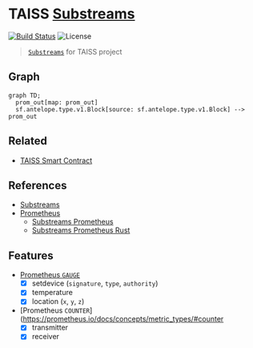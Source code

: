 # TAISS [Substreams](https://substreams.streamingfast.io)

[![Build Status](https://github.com/pinax-network/taiss-substreams/actions/workflows/ci.yml/badge.svg)](https://github.com/pinax-network/taiss-substreams/actions/workflows/ci.yml)
![License](https://img.shields.io/github/license/pinax-network/taiss-substreams)

> [`Substreams`](https://substreams.streamingfast.io) for TAISS project

## Graph

```mermaid
graph TD;
  prom_out[map: prom_out]
  sf.antelope.type.v1.Block[source: sf.antelope.type.v1.Block] --> prom_out
```

## Related

- [TAISS Smart Contract](https://github.com/pinax-network/taiss-contract)

## References

- [Substreams](https://substreams.streamingfast.io)
- [Prometheus](https://prometheus.io)
  - [Substreams Prometheus](https://github.com/pinax-network/substreams-sink-prometheus)
  - [Substreams Prometheus Rust](https://github.com/pinax-network/substreams-sink-prometheus.rs)

## Features

- [Prometheus `GAUGE`](https://prometheus.io/docs/concepts/metric_types/#gauge)
  - [x] setdevice (`signature`, `type`, `authority`)
  - [x] temperature
  - [x] location (`x`, `y`, `z`)
- [Prometheus `COUNTER`](https://prometheus.io/docs/concepts/metric_types/#counter
  - [x] transmitter
  - [x] receiver
